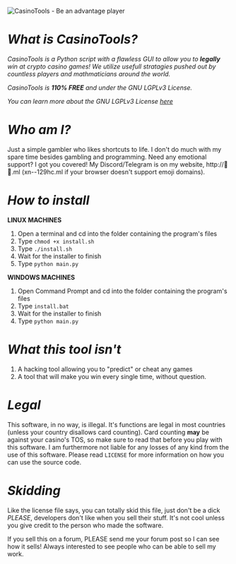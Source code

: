 ![CasinoTools - Be an advantage player](https://tinyimg.io/i/9kztuLF.png)

# ***What is CasinoTools?***
*CasinoTools is a Python script with a flawless GUI to allow you to* ***legally*** *win at crypto casino games!*
*We utilize usefull stratagies pushed out by countless players and mathmaticians around the world.*

*CasinoTools is* ***110% FREE*** *and under the GNU LGPLv3 License.*

*You can learn more about the GNU LGPLv3 License [here](https://choosealicense.com/licenses/lgpl-3.0/)*

# ***Who am I?***

Just a simple gambler who likes shortcuts to life. I don't do much with my spare time besides gambling and programming. Need any emotional support? I got you covered! My Discord/Telegram is on my website, http://🫠🫡.ml (xn--129hc.ml if your browser doesn't support emoji domains).

# ***How to install***

**LINUX MACHINES**
1. Open a terminal and cd into the folder containing the program's files
2. Type ``chmod +x install.sh``
3. Type ``./install.sh``
4. Wait for the installer to finish
5. Type ``python main.py``

**WINDOWS MACHINES**
1. Open Command Prompt and cd into the folder containing the program's files
2. Type ``install.bat``
3. Wait for the installer to finish
4. Type ``python main.py``

# ***What this tool isn't***
1. A hacking tool allowing you to "predict" or cheat any games
2. A tool that will make you win every single time, without question.

# ***Legal***
This software, in no way, is illegal. It's functions are legal in most countries (unless your country disallows card counting). Card counting **may** be against your casino's TOS, so make sure to read that before you play with this software. I am furthermore not liable for any losses of any kind from the use of this software. Please read ``LICENSE`` for more information on how you can use the source code.

# ***Skidding***
Like the license file says, you can totally skid this file, just don't be a dick *PLEASE*, developers don't like when you sell their stuff. It's not cool unless you give credit to the person who made the software.

If you sell this on a forum, PLEASE send me your forum post so I can see how it sells! Always interested to see people who can be able to sell my work.